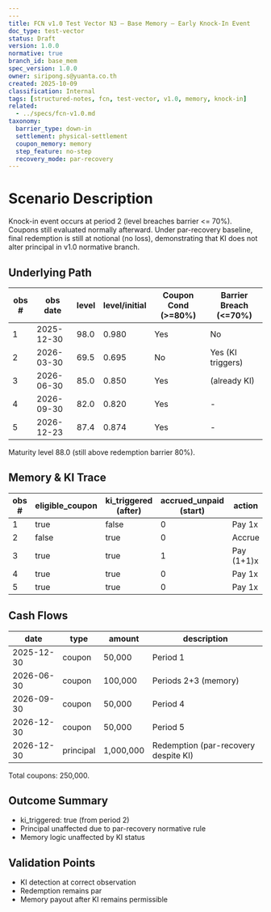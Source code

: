 ```yaml
---
---
title: FCN v1.0 Test Vector N3 – Base Memory – Early Knock-In Event
doc_type: test-vector
status: Draft
version: 1.0.0
normative: true
branch_id: base_mem
spec_version: 1.0.0
owner: siripong.s@yuanta.co.th
created: 2025-10-09
classification: Internal
tags: [structured-notes, fcn, test-vector, v1.0, memory, knock-in]
related:
  - ../specs/fcn-v1.0.md
taxonomy:
  barrier_type: down-in
  settlement: physical-settlement
  coupon_memory: memory
  step_feature: no-step
  recovery_mode: par-recovery
---
```


# Scenario Description
Knock-in event occurs at period 2 (level breaches barrier <= 70%). Coupons still evaluated normally afterward. Under par-recovery baseline, final redemption is still at notional (no loss), demonstrating that KI does not alter principal in v1.0 normative branch.

## Underlying Path
| obs # | obs date | level | level/initial | Coupon Cond (>=80%) | Barrier Breach (<=70%) |
|-------|----------|-------|---------------|---------------------|------------------------|
| 1 | 2025-12-30 | 98.0 | 0.980 | Yes | No |
| 2 | 2026-03-30 | 69.5 | 0.695 | No  | Yes (KI triggers) |
| 3 | 2026-06-30 | 85.0 | 0.850 | Yes | (already KI) |
| 4 | 2026-09-30 | 82.0 | 0.820 | Yes | - |
| 5 | 2026-12-23 | 87.4 | 0.874 | Yes | - |

Maturity level 88.0 (still above redemption barrier 80%).

## Memory & KI Trace
| obs # | eligible_coupon | ki_triggered (after) | accrued_unpaid (start) | action | accrued_unpaid (end) | coupon_paid |
|-------|-----------------|----------------------|------------------------|--------|----------------------|-------------|
| 1 | true  | false | 0 | Pay 1x | 0 | 50,000 |
| 2 | false | true  | 0 | Accrue | 1 | 0 |
| 3 | true  | true  | 1 | Pay (1+1)x | 0 | 100,000 |
| 4 | true  | true  | 0 | Pay 1x | 0 | 50,000 |
| 5 | true  | true  | 0 | Pay 1x | 0 | 50,000 |

## Cash Flows
| date | type | amount | description |
|------|------|--------|-------------|
| 2025-12-30 | coupon | 50,000 | Period 1 |
| 2026-06-30 | coupon | 100,000 | Periods 2+3 (memory) |
| 2026-09-30 | coupon | 50,000 | Period 4 |
| 2026-12-30 | coupon | 50,000 | Period 5 |
| 2026-12-30 | principal | 1,000,000 | Redemption (par-recovery despite KI) |

Total coupons: 250,000.

## Outcome Summary
- ki_triggered: true (from period 2)
- Principal unaffected due to par-recovery normative rule
- Memory logic unaffected by KI status

## Validation Points
- KI detection at correct observation
- Redemption remains par
- Memory payout after KI remains permissible
